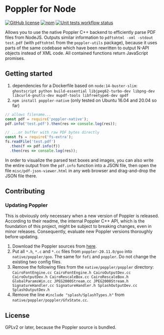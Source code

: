 # Poppler for Node

[![GitHub license](https://img.shields.io/github/license/sigalor/poppler-native)](https://github.com/sigalor/poppler-native/blob/master/LICENSE) [![npm](https://img.shields.io/npm/v/poppler-native)](https://www.npmjs.com/package/poppler-native) [![Unit tests workflow status](https://github.com/sigalor/poppler-native/actions/workflows/tests.yaml/badge.svg)](https://github.com/sigalor/poppler-native/actions/workflows/tests.yaml)

Allows you to use the native Poppler C++ backend to efficiently parse PDF files from NodeJS. Outputs similar information to `pdftohtml -xml -stdout test.pdf` (with `pdftohtml` from the `poppler-utils` package), because it uses parts of the same codebase which have been rewritten to output N-API objects instead of XML code. All contained functions return JavaScript promises.

## Getting started

1. dependencies for a Dockerfile based on `node:14-buster-slim`: `ghostscript python build-essential libjpeg62-turbo-dev libpng-dev libcurl4-gnutls-dev mupdf-tools libfreetype6-dev qpdf`
2. `npm install poppler-native` (only tested on Ubuntu 16.04 and 20.04 so far)

```javascript
// allows filename...
const pdf = require('poppler-native');
pdf.info('test.pdf').then(res => console.log(res));

// ...or buffer with raw PDF bytes directly
const fs = require('fs-extra');
fs.readFile('test.pdf')
  .then(f => pdf.info(f))
  .then(res => console.log(res));
```

In order to visualize the parsed text boxes and images, you can also write the entire output from the `pdf.info` function into a JSON file, then open the file `misc/pdf-json-viewer.html` in any web browser and drag-and-drop the JSON file there.

## Contributing

### Updating Poppler

This is obviously only necessary when a new version of Poppler is released. According to their readme, the internal Poppler C++ API, which is the foundation of this project, might be subject to breaking changes, even in minor releases. Consequently, evaluate new Poppler versions thoroughly before updating.

1. Download the Poppler sources from [here](https://poppler.freedesktop.org/releases.html).
2. Put all `*.h`, `*.c` and `*.cc` files from `poppler-20.11.0/goo` into `native/poppler/goo`. The same for `fofi` and `poppler`. Do not change the existing two config files.
3. Remove the following files from the `native/poppler/poppler` directory: `CairoFontEngine.cc CairoFontEngine.h CairoOutputDev.cc CairoOutputDev.h CairoRescaleBox.cc CairoRescaleBox.h GlobalParamsWin.cc JPEG2000Stream.cc JPEG2000Stream.h SignatureHandler.cc SignatureHandler.h SplashOutputDev.cc SplashOutputDev.h`
4. Remove the line `#include "splash/SplashTypes.h"` from `native/poppler/poppler/GfxState.cc`.

## License

GPLv2 or later, because the Poppler source is bundled.
